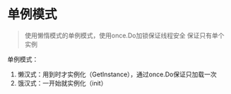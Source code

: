 # 单例模式
> 使用懒惰模式的单例模式，使用once.Do加锁保证线程安全
> 保证只有单个实例

单例模式：
1. 懒汉式：用到时才实例化（GetInstance），通过once.Do保证只加载一次
2. 饿汉式：一开始就实例化（init）